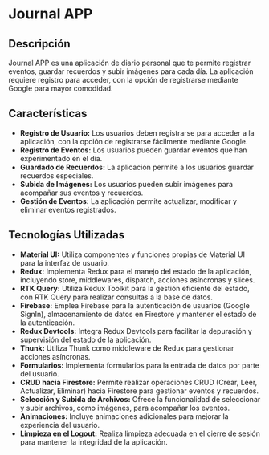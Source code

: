 # Journal APP

## Descripción

Journal APP es una aplicación de diario personal que te permite registrar eventos, guardar recuerdos y subir imágenes para cada día. La aplicación requiere registro para acceder, con la opción de registrarse mediante Google para mayor comodidad.

## Características

- **Registro de Usuario:** Los usuarios deben registrarse para acceder a la aplicación, con la opción de registrarse fácilmente mediante Google.
- **Registro de Eventos:** Los usuarios pueden guardar eventos que han experimentado en el día.
- **Guardado de Recuerdos:** La aplicación permite a los usuarios guardar recuerdos especiales.
- **Subida de Imágenes:** Los usuarios pueden subir imágenes para acompañar sus eventos y recuerdos.
- **Gestión de Eventos:** La aplicación permite actualizar, modificar y eliminar eventos registrados.

## Tecnologías Utilizadas

- **Material UI:** Utiliza componentes y funciones propias de Material UI para la interfaz de usuario.
- **Redux:** Implementa Redux para el manejo del estado de la aplicación, incluyendo store, middlewares, dispatch, acciones asíncronas y slices.
- **RTK Query:** Utiliza Redux Toolkit para la gestión eficiente del estado, con RTK Query para realizar consultas a la base de datos.
- **Firebase:** Emplea Firebase para la autenticación de usuarios (Google SignIn), almacenamiento de datos en Firestore y mantener el estado de la autenticación.
- **Redux Devtools:** Integra Redux Devtools para facilitar la depuración y supervisión del estado de la aplicación.
- **Thunk:** Utiliza Thunk como middleware de Redux para gestionar acciones asíncronas.
- **Formularios:** Implementa formularios para la entrada de datos por parte del usuario.
- **CRUD hacia Firestore:** Permite realizar operaciones CRUD (Crear, Leer, Actualizar, Eliminar) hacia Firestore para gestionar eventos y recuerdos.
- **Selección y Subida de Archivos:** Ofrece la funcionalidad de seleccionar y subir archivos, como imágenes, para acompañar los eventos.
- **Animaciones:** Incluye animaciones adicionales para mejorar la experiencia del usuario.
- **Limpieza en el Logout:** Realiza limpieza adecuada en el cierre de sesión para mantener la integridad de la aplicación.
